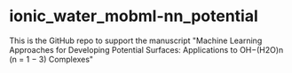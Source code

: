 # ionic_water_mobml-nn_potential
This is the GitHub repo to support the manuscript "Machine Learning Approaches for Developing Potential Surfaces: Applications to OH−(H2O)n (n = 1 − 3) Complexes"
